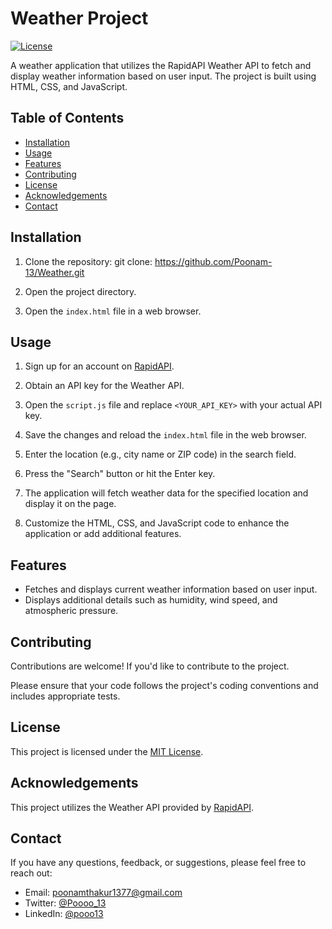# Weather Project

[![License](https://img.shields.io/badge/License-MIT-blue.svg)](LICENSE)

A weather application that utilizes the RapidAPI Weather API to fetch and display weather information based on user input. The project is built using HTML, CSS, and JavaScript.

## Table of Contents
- [Installation](#installation)
- [Usage](#usage)
- [Features](#features)
- [Contributing](#contributing)
- [License](#license)
- [Acknowledgements](#acknowledgements)
- [Contact](#contact)

## Installation

1. Clone the repository:
git clone: https://github.com/Poonam-13/Weather.git


2. Open the project directory.

3. Open the `index.html` file in a web browser.

## Usage

1. Sign up for an account on [RapidAPI](https://rapidapi.com/).

2. Obtain an API key for the Weather API.

3. Open the `script.js` file and replace `<YOUR_API_KEY>` with your actual API key.

4. Save the changes and reload the `index.html` file in the web browser.

5. Enter the location (e.g., city name or ZIP code) in the search field.

6. Press the "Search" button or hit the Enter key.

7. The application will fetch weather data for the specified location and display it on the page.

8. Customize the HTML, CSS, and JavaScript code to enhance the application or add additional features.

## Features

- Fetches and displays current weather information based on user input.
- Displays additional details such as humidity, wind speed, and atmospheric pressure.

## Contributing

Contributions are welcome! If you'd like to contribute to the project.

Please ensure that your code follows the project's coding conventions and includes appropriate tests.

## License

This project is licensed under the [MIT License](LICENSE).

## Acknowledgements

This project utilizes the Weather API provided by [RapidAPI](https://rapidapi.com/).

## Contact

If you have any questions, feedback, or suggestions, please feel free to reach out:

- Email: poonamthakur1377@gmail.com
- Twitter: [@Poooo_13](https://twitter.com/Poooo_13)
- LinkedIn: [@pooo13](https://www.linkedin.com/in/pooo13/)




